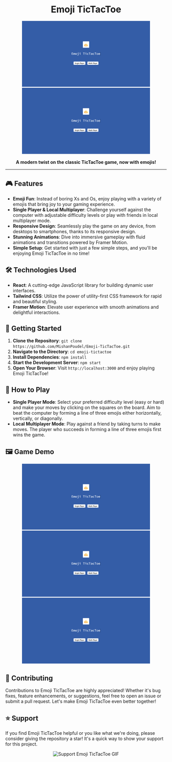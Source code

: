 <h1 align="center">Emoji TicTacToe</h1>

<p align="center">
  <img src="public/screenshots/screenshot(1).png" alt="Emoji TicTacToe Demo 1" width="400px">
  <img src="public/screenshots/screenshot(1).png" alt="Emoji TicTacToe Demo 2" width="400px">
</p>

<p align="center">
  <strong>A modern twist on the classic TicTacToe game, now with emojis!</strong>
</p>

---

## 🎮 Features

- **Emoji Fun**: Instead of boring Xs and Os, enjoy playing with a variety of emojis that bring joy to your gaming experience.
- **Single Player & Local Multiplayer**: Challenge yourself against the computer with adjustable difficulty levels or play with friends in local multiplayer mode.
- **Responsive Design**: Seamlessly play the game on any device, from desktops to smartphones, thanks to its responsive design.
- **Stunning Animations**: Dive into immersive gameplay with fluid animations and transitions powered by Framer Motion.
- **Simple Setup**: Get started with just a few simple steps, and you'll be enjoying Emoji TicTacToe in no time!

## 🛠️ Technologies Used

- **React**: A cutting-edge JavaScript library for building dynamic user interfaces.
- **Tailwind CSS**: Utilize the power of utility-first CSS framework for rapid and beautiful styling.
- **Framer Motion**: Elevate user experience with smooth animations and delightful interactions.

## 🚀 Getting Started

1. **Clone the Repository**: `git clone https://github.com/MishanPoudel/Emoji-TicTacToe.git`
2. **Navigate to the Directory**: `cd emoji-tictactoe`
3. **Install Dependencies**: `npm install`
4. **Start the Development Server**: `npm start`
5. **Open Your Browser**: Visit `http://localhost:3000` and enjoy playing Emoji TicTacToe!

## 🎯 How to Play

- **Single Player Mode**: Select your preferred difficulty level (easy or hard) and make your moves by clicking on the squares on the board. Aim to beat the computer by forming a line of three emojis either horizontally, vertically, or diagonally.
- **Local Multiplayer Mode**: Play against a friend by taking turns to make moves. The player who succeeds in forming a line of three emojis first wins the game.

## 🖼️ Game Demo

<p align="center">
  <img src="public/screenshots/screenshot(1).png" alt="Emoji TicTacToe Demo 3" width="400px">
  <img src="public/screenshots/screenshot(1).png" alt="Emoji TicTacToe Demo 4" width="400px">
  <img src="public/screenshots/screenshot(1).png" alt="Emoji TicTacToe Demo 5" width="400px">
</p>

## 🤝 Contributing

Contributions to Emoji TicTacToe are highly appreciated! Whether it's bug fixes, feature enhancements, or suggestions, feel free to open an issue or submit a pull request. Let's make Emoji TicTacToe even better together!

## ⭐ Support

If you find Emoji TicTacToe helpful or you like what we're doing, please consider giving the repository a star! It's a quick way to show your support for this project.

<p align="center">
  <img src="https://giffiles.alphacoders.com/220/220251.gif" alt="Support Emoji TicTacToe GIF" width="200px">
</p>
